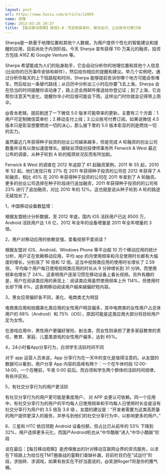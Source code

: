 ```yaml
---
layout: post
url: https://www.huxiu.com/article/12059
name: 虎嗅
time: 2013-03-26 20:37
title: 【每日移动观察】微信5.0：可定制菜单栏、移动支付、公众账号付费订阅
---
```

Sherpa是一款基于地理位置和其他个人数据，为用户提供个性化的智能建议和提醒的应用，目前尚处于内测阶段。今天 Sherpa 宣布获得 110 万美元的融资，投资方包括 A16Z 和 Google Venture 等。

Sherpa 希望能成为人们的贴身助手，它会自动分析你的地理位置和其他个人信息 (比如你的日历事件安排和邮件），然后给你相应的提醒和建议。举几个实例吧，通过分析你每天的上下班路程和时间，Sherpa 能够提前告诉你哪个地方可能会有堵车，然后给出一条替代路线；从日历中分析出三小时后你要飞去上海，Sherpa 会在恰当的时间提醒你该动身了，路上还会用邮件推送给你登记证；到了上海，它会帮你注意天气变化，提醒你半小时后很可能会下雨，这样出门时你就会记得带上雨伞。

@青龙老贼，提前剧透了一下微信 5.0 版本可能带来的更新。主要有三个方面：1.用户可定制微信菜单栏；2.移动支付上线；3.公众账号付费订阅。如果说微信 4.5 版本只是彰显想要燃烧一切的决心，那么接下里的 5.0 版本彰显的则是燃烧一切的实力。

虽然最近几年获得种子投资的创业公司越来越多，但是完成 A 轮融资的创业公司数量并没有以类似速度增长。据硅谷顶级创投律师事务所 Fenwick & West 最近公布的调查，从种子轮到 A 轮的瓶颈状况反而有所加剧。

Fenwick & West 的调查在 2012 年追踪了 61 起融资案例，2011 年 55 起，2010 年 52 起。他们发现只有 27% 在 2011 年获得种子投资的公司在 2012 年获得了 A 轮融资，相比 45% 在 2010 年获得种子投资的公司在 2011 年拿到了 A 轮融资。更多的创业公司选择在种子阶段进行追加融资，2011 年获得种子投资的的公司有 23% 进行了追加融资，对比 2010 年的 12%。这也就是说从种子轮到 A 轮的路途无疑加长了。

1，中国移动设备数猛增：

根据友盟统计分析数据，至 2012 年底，国内 iOS 活跃用户已达 8500 万，Android 活跃用户达 1.6 亿，2012 年全年的设备增量是 2011 年全年增量的 3 倍。

2，用户对移动应用的依赖变强，爱看视频不爱阅读？

根据友盟对 iOS、Android、Windows Phone 等平台超 10 万个移动应用的统计分析，用户正在依赖移动应用，平均 app 的月使用频率和月总使用时长都有大幅度的增长，分别涨了 16 倍和 12 倍。这当中视频类应用的使用时长增长了 2.59 倍， 平均每个用户每日使用视频类应用的时长从 9 分钟增长到 31 分钟。而使用频率也增长了 24%，这表明用户逐渐习惯在移动设备上看长视频。另外有趣的是，用户在阅读类应用的表现上：阅读类应用虽然使用频率上升 114%，但使用时长却下降 6%，这表明移动阅读用户越来越偏好短内容。

3，男女应用偏好各不同，美化、电商类尤为明显

电商类应用和拍摄美化类应用的女性用户明显偏多，其中电商类的女性用户占总体用户的 68%（Android）和 75%（iOS），原因可能是这类应用大部分将目标用户定为女性。

在游戏应用中，男性用户更偏好冒险、射击类，而女性则承担了更多家庭教育的责任，教育、家庭、儿童类游戏的女性用户偏多，达到 65%。

4，24小时看App分享行为，白领学生活跃时间不同

对于 app 运营人员来说，App 分享行为在一天中的变化是值得注意的。从友盟的数据可以看到，用户分享 App 内容的高峰有两个：一个在午休时段 12:00-14:00，一个在睡前，午夜 0:00 前后。而白领和学生两个群体的活跃时间规律，有些许区别。

5，有社交分享行为的用户更活跃

有社交分享行为的用户更可能是重度用户， 对 APP 会更认可依赖。同一个应用中，有社交分享行为的用户的平均每人日使用频率和平均每人日使用时长会是没有社交分享行为用户的 3.5 倍及 3.8 倍 。友盟的建议是：“开发者需要为这类高质量的用户提供更深入的服务，并参与到他们的社交分享行为中，以影响更多的用户。”

6、三星和 HTC 依旧领跑 Android 设备份额，但占比已从前年的 53% 下降到 32%，用户选择更多元化，而国产Android机也从“中华酷联”进入“中华小酷联”阶段

说在最后：【每日移动观察】是虎嗅推出的针对移动互联网业界的资讯服务，以求在下班路上为给位在TMT圈奋战的童鞋们查缺补漏，目前栏目仍在“试运行”阶段，求拍砖、求调戏，如果有些实在不好当面说的，@吴澍Roger?将是你的撒气桶。

